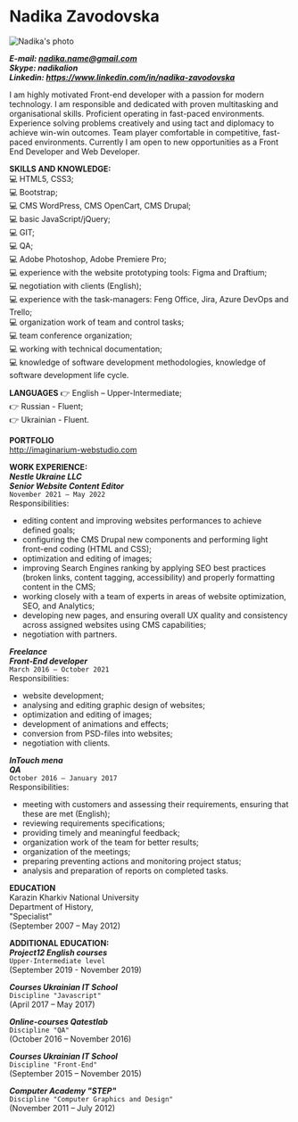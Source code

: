 # Nadika Zavodovska  

![Nadika's photo](https://mir-s3-cdn-cf.behance.net/user/115/3dd8bf78325705.592c825dd193c.jpg)

***E-mail: nadika.name@gmail.com  
Skype: nadikalion  
Linkedin: https://www.linkedin.com/in/nadika-zavodovska***  

I am highly motivated Front-end developer with a passion for modern technology. I am responsible and dedicated with proven multitasking and organisational skills. Proficient operating in fast-paced environments. Experience solving problems creatively and using tact and diplomacy to achieve win-win outcomes. Team player comfortable in competitive, fast-paced environments. Currently I am open to new opportunities as a Front End Developer and Web Developer.  

**SKILLS AND KNOWLEDGE:**   
:computer:	HTML5, CSS3;  
:computer:	Bootstrap;  
:computer:	CMS WordPress, CMS OpenCart, CMS Drupal;  
:computer:	basic JavaScript/jQuery;  
:computer:	GIT;  
:computer:	QA;  
:computer:	Adobe Photoshop, Adobe Premiere Pro;  
:computer:	experience with the website prototyping tools: Figma and Draftium;  
:computer:	negotiation with clients (English);  
:computer:	experience with the task-managers: Feng Office, Jira, Azure DevOps and Trello;  
:computer:	organization work of team and control tasks;  
:computer:	team conference organization;  
:computer:	working with technical documentation;  
:computer:	knowledge of software development methodologies, knowledge of software development life cycle.  

**LANGUAGES**
:point_right:	English – Upper-Intermediate;  
:point_right:	Russian - Fluent;  
:point_right:	Ukrainian - Fluent.  

**PORTFOLIO**  
http://imaginarium-webstudio.com 

**WORK EXPERIENCE:**  
***Nestle Ukraine LLC  
Senior Website Content Editor***  
`November 2021 – May 2022`  
Responsibilities:  
-	editing content and improving websites performances to achieve defined goals;  
-	configuring the CMS Drupal new components and performing light front-end coding (HTML and CSS);  
-	optimization and editing of images;  
-	improving Search Engines ranking by applying SEO best practices (broken links, content tagging, accessibility) and properly formatting content in the CMS;  
-	working closely with a team of experts in areas of website optimization, SEO, and Analytics;  
-	developing new pages, and ensuring overall UX quality and consistency across assigned websites using CMS capabilities;  
-	negotiation with partners.  

***Freelance  
Front-End developer***  
`March 2016 – October 2021`   
Responsibilities:  
-	website development; 
-	analysing and editing graphic design of websites;  
-	optimization and editing of images;  
-	development of animations and effects;  
- conversion from PSD-files into websites;  
-	negotiation with clients.  

***InTouch mena  
QA***  
`October 2016 – January 2017`  
Responsibilities:  
-	meeting with customers and assessing their requirements, ensuring that these are met (English);  
-	reviewing requirements specifications;  
-	providing timely and meaningful feedback;  
-	organization work of the team for better results;  
-	organization of the meetings;  
-	preparing preventing actions and monitoring project status;  
-	analysis and preparation of reports on completed tasks.  

**EDUCATION**  
Karazin Kharkiv National University  
Department of History,  
"Specialist"  
(September 2007 – May 2012)  

**ADDITIONAL EDUCATION:**  
***Project12 English courses***  
`Upper-Intermediate level`  
(September 2019 - November 2019)  

***Courses Ukrainian IT School***  
`Discipline "Javascript"`  
(April 2017 – May 2017)  
 
***Online-courses Qatestlab***  
`Discipline "QA"`  
(October 2016 – November 2016)  

***Courses Ukrainian IT School***  
`Discipline "Front-End"`  
(September 2015 – November 2015)  

***Computer Academy "STEP"***  
`Discipline "Computer Graphics and Design"`  
(November 2011 – July 2012)  
